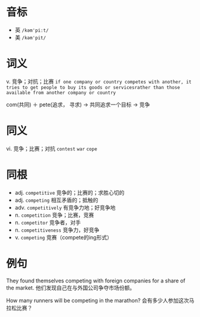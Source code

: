 # 音标

- 英 `/kəm'piːt/`
- 美 `/kəm'pit/`

# 词义

v. 竞争；对抗；比赛
`if one company or country competes with another, it tries to get people to buy its goods or servicesrather than those available from another company or country`



com(共同) ＋ pete(追求， 寻求) → 共同追求一个目标 → 竞争

# 同义

vi. 竞争；比赛；对抗
`contest` `war` `cope`

# 同根

- adj. `competitive` 竞争的；比赛的；求胜心切的
- adj. `competing` 相互矛盾的；抵触的
- adv. `competitively` 有竞争力地；好竞争地
- n. `competition` 竞争；比赛，竞赛
- n. `competitor` 竞争者，对手
- n. `competitiveness` 竞争力，好竞争
- v. `competing` 竞赛（compete的ing形式）

# 例句

They found themselves competing with foreign companies for a share of the market.
他们发现自己在与外国公司争夺市场份额。

How many runners will be competing in the marathon?
会有多少人参加这次马拉松比赛？


